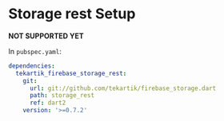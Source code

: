 # Storage rest Setup

**NOT SUPPORTED YET**

In `pubspec.yaml`:

```yaml
dependencies:
  tekartik_firebase_storage_rest:
    git:
      url: git://github.com/tekartik/firebase_storage.dart
      path: storage_rest
      ref: dart2
    version: '>=0.7.2'
```